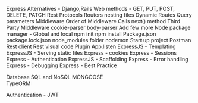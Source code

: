 Express
    Alternatives - Django,Rails
    Web methods - GET, PUT, POST, DELETE, PATCH
    Rest Protocols
    Routers
    nesting files
    Dynamic Routes
    Query parameters
    Middleware
    Order of Middleware Calls
    next() method
    Third Party Middleware
        cookie-parser
        body-parser
        Add few more
    Node package manager  - Global and local
    npm init
    npm install
    Package.json
    package.lock.json
    node_modules folder
    nodemon
    Start up project
    Postman
    Rest client
    Rest visual code Plugin
    App.listen
    ExpressJS - Templating
    ExpressJS - Serving static files
    Express - cookies
    Express - Sessions
    Express - Authentication
    ExpressJS - Scaffolding
    Express - Error handling
    Express - Debugging
    Express - Best Practice

Database
    SQL and NoSQL
    MONGOOSE  
    TypeORM

Authentication - JWT

